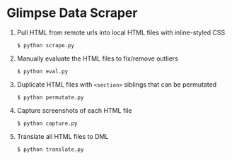 # Glimpse Data Scraper

1. Pull HTML from remote urls into local HTML files with inline-styled CSS

    ```
    $ python scrape.py
    ```

2. Manually evaluate the HTML files to fix/remove outliers

    ```
    $ python eval.py
    ```

3. Duplicate HTML files with `<section>` siblings that can be permutated

    ```
    $ python permutate.py
    ```

4. Capture screenshots of each HTML file

    ```
    $ python capture.py
    ```

5. Translate all HTML files to DML

    ```
    $ python translate.py
    ```